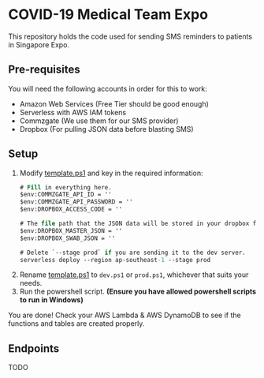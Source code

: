 # COVID-19 Medical Team Expo 
This repository holds the code used for sending SMS reminders to patients in Singapore Expo.

## Pre-requisites
You will need the following accounts in order for this to work:
- Amazon Web Services (Free Tier should be good enough)
- Serverless with AWS IAM tokens
- Commzgate (We use them for our SMS provider)
- Dropbox (For pulling JSON data before blasting SMS)

## Setup
1. Modify [template.ps1](template.ps1) and key in the required information:
    ```ps
    # Fill in everything here.
    $env:COMMZGATE_API_ID = ''
    $env:COMMZGATE_API_PASSWORD = ''
    $env:DROPBOX_ACCESS_CODE = ''

    # The file path that the JSON data will be stored in your dropbox folder (e.g. /covid/master.json)
    $env:DROPBOX_MASTER_JSON = ''
    $env:DROPBOX_SWAB_JSON = ''

    # Delete `--stage prod` if you are sending it to the dev server.
    serverless deploy --region ap-southeast-1 --stage prod
    ```
2. Rename [template.ps1](template.ps1) to `dev.ps1` or `prod.ps1`, whichever that suits your needs.
3. Run the powershell script. **(Ensure you have allowed powershell scripts to run in Windows)**

You are done! Check your AWS Lambda & AWS DynamoDB to see if the functions and tables are created properly.

## Endpoints
TODO
